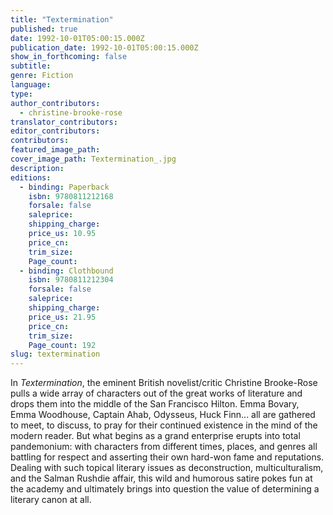 ```yaml
---
title: "Textermination"
published: true
date: 1992-10-01T05:00:15.000Z
publication_date: 1992-10-01T05:00:15.000Z
show_in_forthcoming: false
subtitle:
genre: Fiction
language:
type:
author_contributors:
  - christine-brooke-rose
translator_contributors:
editor_contributors:
contributors:
featured_image_path:
cover_image_path: Textermination_.jpg
description:
editions:
  - binding: Paperback
    isbn: 9780811212168
    forsale: false
    saleprice:
    shipping_charge:
    price_us: 10.95
    price_cn:
    trim_size:
    Page_count:
  - binding: Clothbound
    isbn: 9780811212304
    forsale: false
    saleprice:
    shipping_charge:
    price_us: 21.95
    price_cn:
    trim_size:
    Page_count: 192
slug: textermination
---
```


In _Textermination_, the eminent British novelist/critic Christine Brooke-Rose pulls a wide array of characters out of the great works of literature and drops them into the middle of the San Francisco Hilton. Emma Bovary, Emma Woodhouse, Captain Ahab, Odysseus, Huck Finn... all are gathered to meet, to discuss, to pray for their continued existence in the mind of the modern reader. But what begins as a grand enterprise erupts into total pandemonium: with characters from different times, places, and genres all battling for respect and asserting their own hard-won fame and reputations. Dealing with such topical literary issues as deconstruction, multiculturalism, and the Salman Rushdie affair, this wild and humorous satire pokes fun at the academy and ultimately brings into question the value of determining a literary canon at all.

